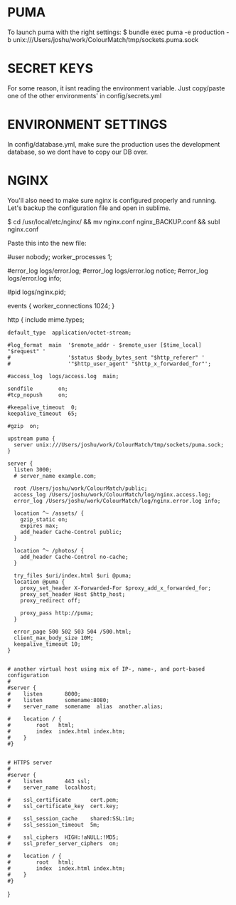 PUMA
==============================
To launch puma with the right settings:
  $ bundle exec puma -e production -b unix:///Users/joshu/work/ColourMatch/tmp/sockets.puma.sock

SECRET KEYS
==============================
For some reason, it isnt reading the environment variable. Just copy/paste one of the other environments' in config/secrets.yml

ENVIRONMENT SETTINGS
==============================
In config/database.yml, make sure the production uses the development database, so we dont have to copy our DB over.


NGINX
==============================

You'll also need to make sure nginx is configured properly and running. 
Let's backup the configuration file and open in sublime.

  $ cd /usr/local/etc/nginx/ && mv nginx.conf nginx_BACKUP.conf && subl nginx.conf


Paste this into the new file:


#user  nobody;
worker_processes  1;

#error_log  logs/error.log;
#error_log  logs/error.log  notice;
#error_log  logs/error.log  info;

#pid        logs/nginx.pid;


events {
    worker_connections  1024;
}


http {
    include       mime.types;



    default_type  application/octet-stream;

    #log_format  main  '$remote_addr - $remote_user [$time_local] "$request" '
    #                  '$status $body_bytes_sent "$http_referer" '
    #                  '"$http_user_agent" "$http_x_forwarded_for"';

    #access_log  logs/access.log  main;

    sendfile        on;
    #tcp_nopush     on;

    #keepalive_timeout  0;
    keepalive_timeout  65;

    #gzip  on;

    upstream puma {
      server unix:///Users/joshu/work/ColourMatch/tmp/sockets/puma.sock;
    }

    server {
      listen 3000;
      # server_name example.com;

      root /Users/joshu/work/ColourMatch/public;
      access_log /Users/joshu/work/ColourMatch/log/nginx.access.log;
      error_log /Users/joshu/work/ColourMatch/log/nginx.error.log info;

      location ^~ /assets/ {
        gzip_static on;
        expires max;
        add_header Cache-Control public;
      }

      location ^~ /photos/ {
        add_header Cache-Control no-cache;
      }

      try_files $uri/index.html $uri @puma;
      location @puma {
        proxy_set_header X-Forwarded-For $proxy_add_x_forwarded_for;
        proxy_set_header Host $http_host;
        proxy_redirect off;

        proxy_pass http://puma;
      }

      error_page 500 502 503 504 /500.html;
      client_max_body_size 10M;
      keepalive_timeout 10;
    }


    # another virtual host using mix of IP-, name-, and port-based configuration
    #
    #server {
    #    listen       8000;
    #    listen       somename:8080;
    #    server_name  somename  alias  another.alias;

    #    location / {
    #        root   html;
    #        index  index.html index.htm;
    #    }
    #}


    # HTTPS server
    #
    #server {
    #    listen       443 ssl;
    #    server_name  localhost;

    #    ssl_certificate      cert.pem;
    #    ssl_certificate_key  cert.key;

    #    ssl_session_cache    shared:SSL:1m;
    #    ssl_session_timeout  5m;

    #    ssl_ciphers  HIGH:!aNULL:!MD5;
    #    ssl_prefer_server_ciphers  on;

    #    location / {
    #        root   html;
    #        index  index.html index.htm;
    #    }
    #}

}
